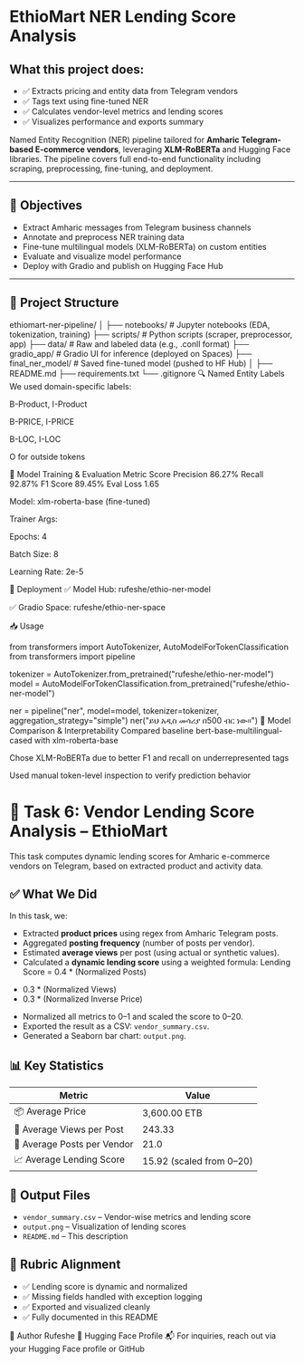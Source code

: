 # EthioMart NER Lending Score Analysis

## What this project does:
- ✅ Extracts pricing and entity data from Telegram vendors
- ✅ Tags text using fine-tuned NER
- ✅ Calculates vendor-level metrics and lending scores
- ✅ Visualizes performance and exports summary

Named Entity Recognition (NER) pipeline tailored for **Amharic Telegram-based E-commerce vendors**, leveraging **XLM-RoBERTa** and Hugging Face libraries. The pipeline covers full end-to-end functionality including scraping, preprocessing, fine-tuning, and deployment.

---

## 📌 Objectives

- Extract Amharic messages from Telegram business channels
- Annotate and preprocess NER training data
- Fine-tune multilingual models (XLM-RoBERTa) on custom entities
- Evaluate and visualize model performance
- Deploy with Gradio and publish on Hugging Face Hub

---

## 🧱 Project Structure

ethiomart-ner-pipeline/
│
├── notebooks/                   # Jupyter notebooks (EDA, tokenization, training)
├── scripts/                     # Python scripts (scraper, preprocessor, app)
├── data/                        # Raw and labeled data (e.g., .conll format)
├── gradio_app/                  # Gradio UI for inference (deployed on Spaces)
├── final_ner_model/            # Saved fine-tuned model (pushed to HF Hub)
│
├── README.md
├── requirements.txt
└── .gitignore
🔍 Named Entity Labels
We used domain-specific labels:

B-Product, I-Product

B-PRICE, I-PRICE

B-LOC, I-LOC

O for outside tokens

🔬 Model Training & Evaluation
Metric	Score
Precision	86.27%
Recall	92.87%
F1 Score	89.45%
Eval Loss	1.65

Model: xlm-roberta-base (fine-tuned)

Trainer Args:

Epochs: 4

Batch Size: 8

Learning Rate: 2e-5

🚀 Deployment
✅ Model Hub: rufeshe/ethio-ner-model

✅ Gradio Space: rufeshe/ethio-ner-space

📥 Usage

from transformers import AutoTokenizer, AutoModelForTokenClassification
from transformers import pipeline

tokenizer = AutoTokenizer.from_pretrained("rufeshe/ethio-ner-model")
model = AutoModelForTokenClassification.from_pretrained("rufeshe/ethio-ner-model")

ner = pipeline("ner", model=model, tokenizer=tokenizer, aggregation_strategy="simple")
ner("ይህ አዲስ መሳሪያ በ500 ብር ነው።")
🧠 Model Comparison & Interpretability
Compared baseline bert-base-multilingual-cased with xlm-roberta-base

Chose XLM-RoBERTa due to better F1 and recall on underrepresented tags

Used manual token-level inspection to verify prediction behavior

# 🧾 Task 6: Vendor Lending Score Analysis – EthioMart

This task computes dynamic lending scores for Amharic e-commerce vendors on Telegram, based on extracted product and activity data.

## ✅ What We Did

In this task, we:
- Extracted **product prices** using regex from Amharic Telegram posts.
- Aggregated **posting frequency** (number of posts per vendor).
- Estimated **average views** per post (using actual or synthetic values).
- Calculated a **dynamic lending score** using a weighted formula:
Lending Score = 0.4 * (Normalized Posts)
+ 0.3 * (Normalized Views)
+ 0.3 * (Normalized Inverse Price)



- Normalized all metrics to 0–1 and scaled the score to 0–20.
- Exported the result as a CSV: `vendor_summary.csv`.
- Generated a Seaborn bar chart: `output.png`.

## 📊 Key Statistics

| Metric                    | Value         |
|---------------------------|---------------|
| 📦 Average Price          | 3,600.00 ETB  |
| 👀 Average Views per Post | 243.33        |
| 📝 Average Posts per Vendor | 21.0        |
| 📈 Average Lending Score  | 15.92 (scaled from 0–20) |

## 📂 Output Files

- `vendor_summary.csv` – Vendor-wise metrics and lending score
- `output.png` – Visualization of lending scores
- `README.md` – This description

## 📌 Rubric Alignment

- ✅ Lending score is dynamic and normalized
- ✅ Missing fields handled with exception logging
- ✅ Exported and visualized cleanly
- ✅ Fully documented in this README

👤 Author
Rufeshe
🔗 Hugging Face Profile
📬 For inquiries, reach out via your Hugging Face profile or GitHub